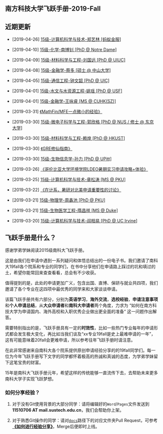 ## 南方科技大学飞跃手册-2019-Fall

## 近期更新

  - [2019-04-26] [15级-计算机科学与技术-郑艺林 \[蚂蚁金服\]](个人申请总结/计算机科学与工程系/[CN]-15-郑艺林.md)

  - [2019-04-10] [15级-化学-南博钊 \[PhD @ Notre Dame\]](个人申请总结/化学系/[US]-15-南博钊.md)

  - [2019-04-09] [15级-材料科学与工程-刘国远 \[PhD @ UIUC\]](个人申请总结/材料科学与工程系/[US]-15-刘国远.md)

  - [2019-04-08] [15级-金融学-蔡多 \[硕士 @ 中山大学\]](个人申请总结/金融系/金融学/[CN]-15-蔡多.md)

  - [2019-04-05] [15级-通信工程-钟文韶 \[PhD @ UIC\]](个人申请总结/电子与电气工程系/通信工程/[US]-15-钟文韶.md)

  - [2019-04-01] [15级-水文与水资源工程-姚瑶 \[PhD @ USF\]](个人申请总结/环境科学与工程学院/水文与水资源工程/[US]-15-姚瑶.md)

  - [2019-04-01] [15级-金融学-王咏睿 \[MS @ CUHK(SZ)\]](个人申请总结/金融系/金融学/[CN]-15-王咏睿.md)

  - [2019-03-31] [《MathFin/MFE一点微小的经验》](申请注意事项/[US]15-MathFin&MFE的一点微小的经验.md)

  - [2019-03-30] [15级-微电子科学与工程-郭欣格 \[PhD @ NUS / 修士 @ 东京大学\]](个人申请总结/电子与电气工程系/微电子科学与工程/[SG_JP]-15-郭欣格.md)

  - [2019-03-30] [15级-材料科学与工程-赖煌 \[PhD @ HKUST\]](个人申请总结/材料科学与工程系/[HK]-15-赖煌.md)

  - [2019-03-30] [《GRE修仙指南》](英语学习/GRE/GRE修仙指南-15级-张孜晟.md)

  - [2019-03-30] [15级-生物信息学-孙力 \[PhD @ UPitt\]](个人申请总结/生物系/生物信息学/[US]-15-孙力.md)

  - [2019-03-26] [《哥伦比亚大学环境学院LDEO暑期实习申请攻略+体验》](海外交流/暑研/哥伦比亚大学环境学院LDEO暑期实习申请攻略+体验.md)

  - [2019-03-25] [15级-计算机科学与技术-章松涛 \[MS @ PKU\]](个人申请总结/计算机科学与工程系/[CN]-15-章松涛.md)

  - [2019-03-22] [《在计系，暑研对北美申请重要性的讨论》](海外交流/暑研/在计系，暑研对北美申请重要性的讨论.md)

  - [2019-03-21] [15级-物理学-周鑫池 \[PhD @ PKU\]](个人申请总结/物理系/物理学/[CN]-15-周鑫池.md)

  - [2019-03-21] [15级-生物医学工程-隋昌祥 \[MS @ Duke\]](个人申请总结/生物医学工程系/[US]-15-隋昌祥.md)

  - [2019-03-20] [15级-计算机科学与技术-阎相易 \[PhD @ UC Irvine\]](个人申请总结/计算机科学与工程系/[US]-15-阎相易.md)

## 飞跃手册是什么？

感谢学弟学妹阅读2015级南科大飞跃手册。

这是由我们在申请中遇到一系列疑问和体悟总结出的一份电子书。我们邀请了南科大19fall各个院系和专业的同学们，在书中分享他们在申请路上踩过的坑和填过的土，希望你能常回来查查看看，总会有不少收获。

值得提到的是，此处的申请更加广义，包含出国、直博、保研与就业共四项，我们邀请了各个专业在这四项中最优秀的同学来和大家谈谈申请。

该篇飞跃手册共有六部分，分别为**英语学习**，**海外交流**，**选校经验**，**申请注意事项**和**个人申请总结**，从**大众申请者**和**南科大申请者**两个角度，力求为 “如何在南方科技大学为申请国内、海外高校和入职优秀企业做出更全面的准备“ 这一问题作出解答。

需要特别指出的是，飞跃手册具有一定的**时效性**，比如一些热门专业每年的申请形式都会发生极大变化，再比如当我们谈及“xx专业19fall是史上最难申请的一年”，这有可能意味着20fall会更难申请，所以参考往年飞跃手册时请注意。

在此非常感谢来自南科大各个院系提供原创申请经验分享的的19fall同学们。每一位为今年飞跃手册写下文字的同学都怀着极高的热诚和真诚的态度，为学弟学妹留下这笔宝贵的财富。

15年是南科大飞跃手册元年，希望这样的传统能够一直流传下去，去帮助未来更多南科大学子实现飞跃梦想。

### 如何分享经验？

1. 对于没有Git使用背景的大部分同学：请将编辑好的`Word`/`Pages`文件发送到**11510706 AT mail.sustech.edu.cn**，我们会帮助你上架。

2. 对于熟悉Git操作的同学：请对[`docs`](https://github.com/SUSTech-Application/2019-Fall/tree/master/docs)路径下的对应文件夹Pull Request，可参考 **[《如何进行经验分享》](如何进行经验分享)**，Merge后便即时上线。
